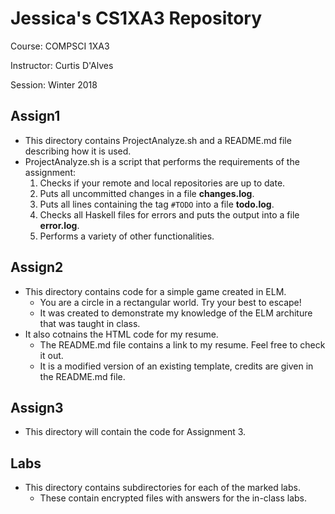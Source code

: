 # Jessica's CS1XA3 Repository
Course: COMPSCI 1XA3

Instructor: Curtis D'Alves

Session: Winter 2018

## Assign1
 - This directory contains ProjectAnalyze.sh and a README.md file describing how it is used.
 - ProjectAnalyze.sh is a script that performs the requirements of the assignment:
    1. Checks if your remote and local repositories are up to date.
    2. Puts all uncommitted changes in a file **changes.log**.
    3. Puts all lines containing the tag `#TODO` into a file **todo.log**.
    4. Checks all Haskell files for errors and puts the output into a file **error.log**.
    5. Performs a variety of other functionalities.

## Assign2
  - This directory contains code for a simple game created in ELM.
     - You are a circle in a rectangular world. Try your best to escape!
     - It was created to demonstrate my knowledge of the ELM architure that was taught in class. 
  - It also cotnains the HTML code for my resume.
     - The README.md file contains a link to my resume. Feel free to check it out. 
     - It is a modified version of an existing template, credits are given in the README.md file.

## Assign3
  - This directory will contain the code for Assignment 3.

## Labs
  - This directory contains subdirectories for each of the marked labs.
     - These contain encrypted files with answers for the in-class labs.
